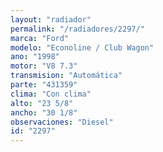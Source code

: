 ```yaml
---
layout: "radiador"
permalink: "/radiadores/2297/"
marca: "Ford"
modelo: "Econoline / Club Wagon"
ano: "1998"
motor: "V8 7.3"
transmision: "Automática"
parte: "431359"
clima: "Con clima"
alto: "23 5/8"
ancho: "30 1/8"
observaciones: "Diesel"
id: "2297"
---
```


